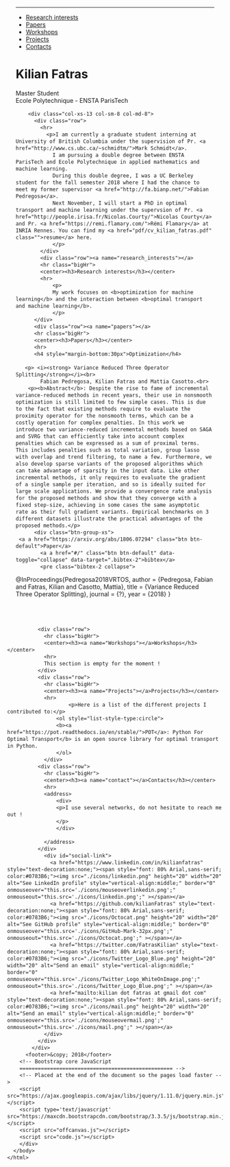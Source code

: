 
<!DOCTYPE html>
<html lang="en">
  <head>
    <meta charset="utf-8">
    <meta http-equiv="X-UA-Compatible" content="IE=edge">
    <meta name="viewport" content="width=device-width, initial-scale=1">
    <meta name="description" content="">
    <meta name="author" content="">
    <title>Kilianf Fatras</title>
    <!-- Bootstrap core CSS -->
    <link href="https://maxcdn.bootstrapcdn.com/bootstrap/3.3.5/css/bootstrap.min.css" rel="stylesheet">
    <!-- Custom styles for this template -->
    <link href="main.css" rel="stylesheet">
    <script>
    (function(i,s,o,g,r,a,m){i['GoogleAnalyticsObject']=r;i[r]=i[r]||function(){
    (i[r].q=i[r].q||[]).push(arguments)},i[r].l=1*new Date();a=s.createElement(o),
    m=s.getElementsByTagName(o)[0];a.async=1;a.src=g;m.parentNode.insertBefore(a,m)
    })(window,document,'script','http://www.google-analytics.com/analytics.js','ga');
    ga('create', 'UA-48368675-1', 'auto');
    ga('send', 'pageview');
    </script>
  </head>
<body>
    <div class="container">
      <div class="row" style="padding:20px">
        <div class="hidden-xs col-sm-2 col-md-2" id="sidebar" role="navigation" style="margin-top:190px">
          <hr>
          <ul class="nav nav-pills nav-stacked">
            <li><a href="#research_interests" class="">Research interests</a></li>
            <li><a href="#papers" class=" active">Papers</a></li>
            <li><a href="#Workshops" class="">Workshops</a></li>
            <li><a href="#Projects" class="">Projects</a></li>
            <li><a href="#contact" class="">Contacts</a></li>
          </ul>
        </div>
        <div class="col-xs-13 col-sm-8 col-md-8">
          <div class="row">
            <div id="photo">
              <script type='text/javascript'>
              var proba_imgs = [ .1,.9]
              var images = [
              //"photos/id_circle2.png",
              //"photos/id_circle4.png",
              "images/kilian.png"
               //"images/wedgemount.jpg"
              ];
              var swapIndexA = Math.floor(Math.random() * images.length);
              var swapIndexB = Math.floor(Math.random() * images.length);
              var temp = images[swapIndexA];
              images[swapIndexA] = images[swapIndexB];
              images[swapIndexB] = temp;
              document.write("<img class=\"img-circle\" src='" + images.shift() + "' class=\"pull-left\" style=\"margin:20px 20px 20px 0; width:145px; height:150px; border-radius:100%\" onmouseover='this.src = this.src.replace(/(\\w+)(\\.\\w{3,4})$/, \"$1_over$2\");' onmouseout='this.src = this.src.replace(/_over\\./, \".\");' />");
              </script>
            </div>
            <h1>Kilian Fatras</h1>
            <p class="lead">Master Student<br>
                Ecole Polytechnique - ENSTA ParisTech<br>
            </p>
          </div>
        </div>

        <div class="col-xs-13 col-sm-8 col-md-8">
          <div class="row">
            <hr>
              <p>I am currently a graduate student interning at University of British Columbia under the supervision of Pr. <a href="http://www.cs.ubc.ca/~schmidtm/">Mark Schmidt</a>.
                I am pursuing a double degree between ENSTA ParisTech and Ecole Polytechnique in applied mathematics and machine learning.
                During this double degree, I was a UC Berkeley student for the fall semester 2018 where I had the chance to meet my former supervisor <a href="http://fa.bianp.net/">Fabian Pedregosa</a>.
                Next November, I will start a PhD in optimal transport and machine learning under the supervsion of Pr. <a href="http://people.irisa.fr/Nicolas.Courty/">Nicolas Courty</a> and Pr. <a href="https://remi.flamary.com/">Rémi Flamary</a> at INRIA Rennes. You can find my <a href="pdf/cv_kilian_fatras.pdf" class="">resume</a> here.
                </p>
            </div>
            <div class="row"><a name="research_interests"></a>
            <hr class="bigHr">
            <center><h3>Research interests</h3></center>
            <hr>
                <p>
                My work focuses on <b>optimization for machine learning</b> and the interaction between <b>optimal transport and machine learning</b>.
                </p>
          </div>
          <div class="row"><a name="papers"></a>
          <hr class="bigHr">
          <center><h3>Papers</h3></center>
          <hr>
          <h4 style="margin-bottom:30px">Optimization</h4>

	   <p> <i><strong> Variance Reduced Three Operator Splitting</strong></i><br>
            Fabian Pedregosa, Kilian Fatras and Mattia Casotto.<br>
        <p><b>Abstract</b>: Despite the rise to fame of incremental variance-reduced methods in recent years, their use in nonsmooth optimization is still limited to few simple cases. This is due to the fact that existing methods require to evaluate the proximity operator for the nonsmooth terms, which can be a costly operation for complex penalties. In this work we introduce two variance-reduced incremental methods based on SAGA and SVRG that can efficiently take into account complex penalties which can be expressed as a sum of proximal terms. This includes penalties such as total variation, group lasso with overlap and trend filtering, to name a few. Furthermore, we also develop sparse variants of the proposed algorithms which can take advantage of sparsity in the input data. Like other incremental methods, it only requires to evaluate the gradient of a single sample per iteration, and so is ideally suited for large scale applications. We provide a convergence rate analysis for the proposed methods and show that they converge with a fixed step-size, achieving in some cases the same asymptotic rate as their full gradient variants. Empirical benchmarks on 3 different datasets illustrate the practical advantages of the proposed methods.</p>
          <div class="btn-group-xs">
	 <a a href="https://arxiv.org/abs/1806.07294" class="btn btn-default">Paper</a>
            <a a href="#/" class="btn btn-default" data-toggle="collapse" data-target=".bibtex-2">bibtex</a>
            <pre class="bibtex-2 collapse">
@InProceedings{Pedregosa2018VRTOS,
  author      = {Pedregosa, Fabian and Fatras, Kilian and Casotto, Mattia},
  title       = {Variance Reduced Three Operator Splitting},
  journal     = {?},
  year        = {2018}
}</pre>
          </div><br>
            </div>

              <div class="row">
                <hr class="bigHr">
                <center><h3><a name="Workshops"></a>Workshops</h3></center>
                <hr>
                This section is empty for the moment !
              </div>
              <div class="row">
                <hr class="bigHr">
                <center><h3><a name="Projects"></a>Projects</h3></center>
                <hr>
                        <p>Here is a list of the different projects I contributed to:</p>
                    <ol style="list-style-type:circle">
                    <b><a href="https://pot.readthedocs.io/en/stable/">POT</a>: Python For Optimal Transport</b> is an open source library for optimal transport in Python.
                    </ol>
                </div>
              <div class="row">
                <hr class="bigHr">
                <center><h3><a name="contact"></a>Contacts</h3></center>
                <hr>
                <address>
                    <div>
                    <p>I use several networks, do not hesitate to reach me out !
                    </p>
                    </div>

                </address>
              </div>
                <div id="social-link">
                  <a href="https://www.linkedin.com/in/kilianfatras" style="text-decoration:none;"><span style="font: 80% Arial,sans-serif; color:#0783B6;"><img src="./icons/linkedin.png" height="20" width="20" alt="See LinkedIn profile" style="vertical-align:middle;" border="0" onmouseover="this.src='./icons/mouseoverlinkedin.png';" onmouseout="this.src='./icons/linkedin.png';" ></span></a>
                  <a href="https://github.com/kilianFatras" style="text-decoration:none;"><span style="font: 80% Arial,sans-serif; color:#0783B6;"><img src="./icons/Octocat.png" height="20" width="20" alt="See GitHub profile" style="vertical-align:middle;" border="0" onmouseover="this.src='./icons/GitHub-Mark-32px.png';" onmouseout="this.src='./icons/Octocat.png';" ></span></a>
                  <a href="https://twitter.com/FatrasKilian" style="text-decoration:none;"><span style="font: 80% Arial,sans-serif; color:#0783B6;"><img src="./icons/Twitter_Logo_Blue.png" height="20" width="20" alt="Send an email" style="vertical-align:middle;" border="0" onmouseover="this.src='./icons/Twitter_Logo_WhiteOnImage.png';" onmouseout="this.src='./icons/Twitter_Logo_Blue.png';" ></span></a>
                  <a href="mailto:kilian dot fatras at gmail dot com" style="text-decoration:none;"><span style="font: 80% Arial,sans-serif; color:#0783B6;"><img src="./icons/mail.png" height="20" width="20" alt="Send an email" style="vertical-align:middle;" border="0" onmouseover="this.src='./icons/mouseovermail.png';" onmouseout="this.src='./icons/mail.png';" ></span></a>
                </div>
              </div>
            </div>
          <footer>&copy; 2018</footer>
        <!-- Bootstrap core JavaScript
        ================================================== -->
        <!-- Placed at the end of the document so the pages load faster -->
        <script src="https://ajax.googleapis.com/ajax/libs/jquery/1.11.0/jquery.min.js"></script>
        <script type='text/javascript' src="https://maxcdn.bootstrapcdn.com/bootstrap/3.3.5/js/bootstrap.min.js"></script>
        <script src="offcanvas.js"></script>
        <script src="code.js"></script>
        </div>
      </body>
    </html>
